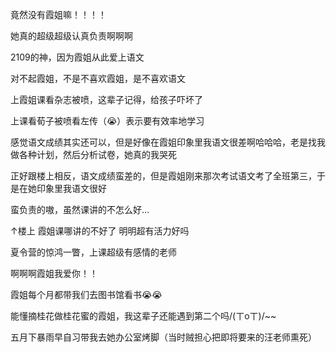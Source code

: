 <p class="MsoNormal">竟然没有<span class="GramE">霞姐嘛</span>！！！！</p><p class="MsoNormal">她真的<span class="GramE">超级超级</span>认真负责啊啊啊</p><p class="MsoNormal"><span lang="EN-US">2109</span>的神，<span class="GramE">因为霞姐</span>从此爱上语文</p><p class="MsoNormal">对不起霞姐，不是不喜欢霞姐，是不喜欢语文</p><p class="MsoNormal">上<span class="GramE">霞姐课看</span>杂志被喷，这辈子记得，给孩子吓坏了</p><p class="MsoNormal">上课看荀子<span class="GramE">被喷看左传</span>（<span class="Emoji"><span lang="EN-US">😭</span></span>）表示要有效率地学习</p><p class="MsoNormal">感觉语文成绩其实还可以，但是好像在<span class="GramE">霞姐印象</span>里我语文很差啊哈哈<span class="GramE">哈</span>，老是找我做各种计划，然后分析试卷，她真的我哭死</p><p class="MsoNormal">正好跟楼上相反，语文<span class="GramE">成绩蛮差的</span>，<span class="GramE">但是霞姐</span>刚来那次考试语文考了全班第三，于是在她印象里我语文很好</p><p class="MsoNormal"><span class="GramE">蛮负责</span>的嗷，虽然课讲的不怎么好<span lang="EN-US">…</span></p><p class="MsoNormal"><span lang="EN-US">↑</span>楼上 <span class="GramE">霞姐课哪讲</span>的不好了
            <span class="GramE">明明超有活力</span>好吗
        </p><p class="MsoNormal">夏令营的惊鸿一瞥，上课<span class="GramE">超级有</span>感情的老师</p><p class="MsoNormal"><span class="GramE">啊啊啊霞姐我</span>爱你！！</p><p class="MsoNormal"><span class="GramE">霞姐每个月</span>都带我们去图书馆看书<span class="Emoji"><span lang="EN-US">😭😭</span></span></p><p class="MsoNormal">能懂摘桂<span class="GramE">花做桂花蜜</span>的霞姐，我这辈子还能遇到第二个吗<span lang="EN-US">/(</span>ㄒ<span lang="EN-US">o</span>ㄒ<span lang="EN-US">)/~~</span></p><p class="MsoNormal">五月下暴雨早自习带我去她办公室烤脚（当时<span class="GramE">贼担心</span>把即将要来的汪老师熏死）</p><p class="MsoNormal"><span lang="EN-US">
<o:p> </o:p>
</span></p>
